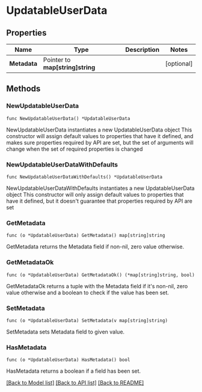 # UpdatableUserData

## Properties

Name | Type | Description | Notes
------------ | ------------- | ------------- | -------------
**Metadata** | Pointer to **map[string]string** |  | [optional]

## Methods

### NewUpdatableUserData

`func NewUpdatableUserData() *UpdatableUserData`

NewUpdatableUserData instantiates a new UpdatableUserData object
This constructor will assign default values to properties that have it defined,
and makes sure properties required by API are set, but the set of arguments
will change when the set of required properties is changed

### NewUpdatableUserDataWithDefaults

`func NewUpdatableUserDataWithDefaults() *UpdatableUserData`

NewUpdatableUserDataWithDefaults instantiates a new UpdatableUserData object
This constructor will only assign default values to properties that have it defined,
but it doesn't guarantee that properties required by API are set

### GetMetadata

`func (o *UpdatableUserData) GetMetadata() map[string]string`

GetMetadata returns the Metadata field if non-nil, zero value otherwise.

### GetMetadataOk

`func (o *UpdatableUserData) GetMetadataOk() (*map[string]string, bool)`

GetMetadataOk returns a tuple with the Metadata field if it's non-nil, zero value otherwise
and a boolean to check if the value has been set.

### SetMetadata

`func (o *UpdatableUserData) SetMetadata(v map[string]string)`

SetMetadata sets Metadata field to given value.

### HasMetadata

`func (o *UpdatableUserData) HasMetadata() bool`

HasMetadata returns a boolean if a field has been set.


[[Back to Model list]](../README.md#documentation-for-models) [[Back to API list]](../README.md#documentation-for-api-endpoints) [[Back to README]](../README.md)
